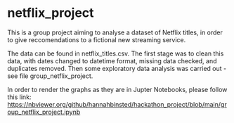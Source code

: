 # netflix_project

This is a group project aiming to analyse a dataset of Netflix titles, in order to give reccomendations to a fictional new streaming service.

The data can be found in netflix_titles.csv. The first stage was to clean this data, with dates changed to datetime format, missing data checked, and duplicates removed. Then some exploratory data analysis was carried out - see file group_netflix_project.

In order to render the graphs as they are in Jupter Notebooks, please follow this link: https://nbviewer.org/github/hannahbinsted/hackathon_project/blob/main/group_netflix_project.ipynb

